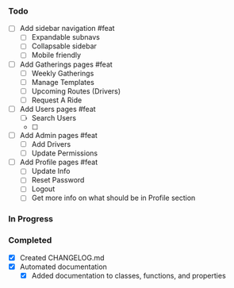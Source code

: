 ### Todo  

- [ ] Add sidebar navigation #feat
  - [ ] Expandable subnavs 
  - [ ] Collapsable sidebar
  - [ ] Mobile friendly
- [ ] Add Gatherings pages #feat
  - [ ] Weekly Gatherings
  - [ ] Manage Templates
  - [ ] Upcoming Routes (Drivers)
  - [ ] Request A Ride
- [ ] Add Users pages #feat
  - [ ] Search Users
  - [ ] 
- [ ] Add Admin pages #feat 
  - [ ] Add Drivers
  - [ ] Update Permissions
- [ ] Add Profile pages #feat
  - [ ] Update Info
  - [ ] Reset Password
  - [ ] Logout
  - [ ] Get more info on what should be in Profile section

### In Progress  

### Completed 

- [x] Created CHANGELOG.md
- [x] Automated documentation
  - [x] Added documentation to classes, functions, and properties
